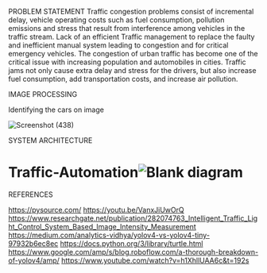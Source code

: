 PROBLEM STATEMENT
Traffic congestion problems consist of incremental delay, vehicle operating costs such as fuel consumption, pollution emissions and stress that result from interference among vehicles in the traffic stream.
Lack of an efficient Traffic management to replace the faulty and inefficient manual system leading to congestion and for critical emergency vehicles.
The congestion of urban traffic has become one of the critical issue with increasing population and automobiles in cities. Traffic jams not only cause extra delay and stress for the drivers, but also increase fuel consumption, add transportation costs, and increase air pollution.

IMAGE PROCESSING

Identifying the cars on image

![Screenshot (438)](https://user-images.githubusercontent.com/78838984/135569706-f00cb147-5df7-4959-b46d-5055062ef34e.png)




SYSTEM ARCHITECTURE

# Traffic-Automation![Blank diagram](https://user-images.githubusercontent.com/78838984/135516242-5a4bfd2c-13f8-404b-bc1f-ff4ab1d77ddf.jpeg)

REFERENCES

https://pysource.com/
https://youtu.be/VanxJiUwOrQ
https://www.researchgate.net/publication/282074763_Intelligent_Traffic_Light_Control_System_Based_Image_Intensity_Measurement
https://medium.com/analytics-vidhya/yolov4-vs-yolov4-tiny-97932b6ec8ec
https://docs.python.org/3/library/turtle.html
https://www.google.com/amp/s/blog.roboflow.com/a-thorough-breakdown-of-yolov4/amp/
https://www.youtube.com/watch?v=h1XhllUAA6c&t=192s
